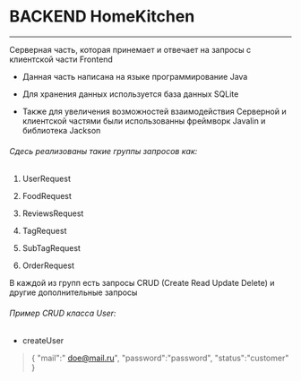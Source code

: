 # BACKEND HomeKitchen

---

Серверная часть, которая принемает и отвечает на запросы с клиентской части Frontend
  
   + Данная часть написана на языке программирование Java 
   
   + Для хранения данных используется база данных SQLite
  
   + Также для увеличения возможностей взаимодействия Серверной и клиентской частями были использованны фреймворк Javalin и библиотека Jackson
  
 ###### Сдесь реализованы такие группы запросов как:
  
  1. UserRequest
    
  2. FoodRequest 
  
  3. ReviewsRequest
  
  4. TagRequest
  
  5. SubTagRequest
  
  6. OrderRequest
  
  В каждой из групп есть запросы CRUD (Create Read Update Delete) и другие дополнительные запросы
  
 ###### Пример CRUD класса User:
  
  * createUser
  
  > {
    "mail":" doe@mail.ru",
    "password":"password",
    "status":"customer"
  }
  


